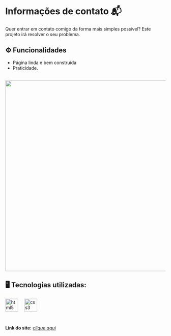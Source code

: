# Informações de contato 📬
Quer entrar em contato comigo da forma mais simples possível? Este projeto irá resolver o seu problema.

## ⚙ Funcionalidades 
- Página linda e bem construída <br>
- Praticidade. <br> <br>

<img src="https://i.imgur.com/02hUx43.png" width="600px" />

## 🖥️ Tecnologias utilizadas:<br>
###

<div align="left">
  <img src="https://cdn.jsdelivr.net/gh/devicons/devicon/icons/html5/html5-original.svg" height="40" alt="html5 logo"  />
  <img width="12" />
  <img src="https://cdn.jsdelivr.net/gh/devicons/devicon/icons/css3/css3-original.svg" height="40" alt="css3 logo"  />
  <img width="12" />
</div>
<br>

###

**Link do site:** <i>[clique aqui](https://lilian-carvalho25.github.io/informacoes-de-contato/) <br>

